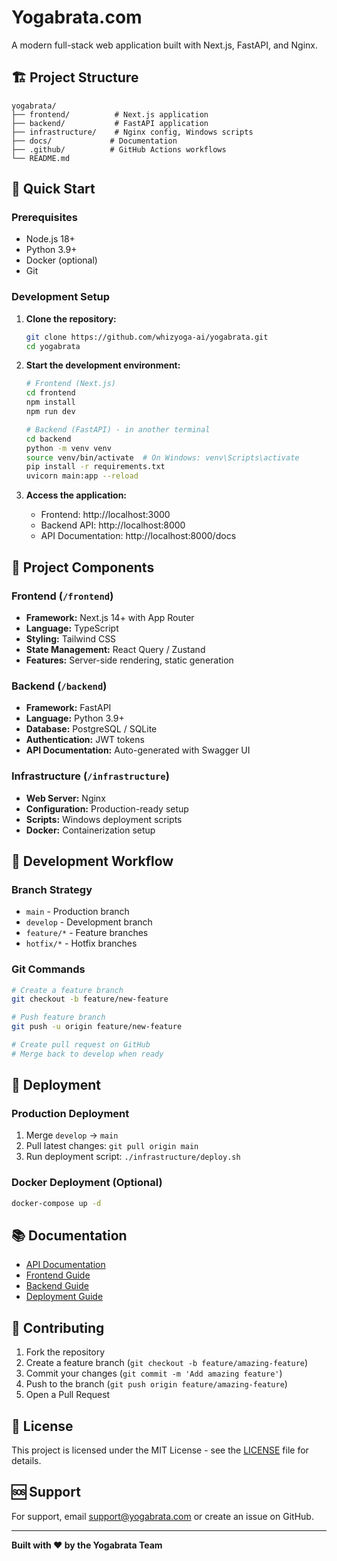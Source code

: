 # Yogabrata.com

A modern full-stack web application built with Next.js, FastAPI, and Nginx.

## 🏗️ Project Structure

```
yogabrata/
├── frontend/          # Next.js application
├── backend/           # FastAPI application
├── infrastructure/    # Nginx config, Windows scripts
├── docs/             # Documentation
├── .github/          # GitHub Actions workflows
└── README.md
```

## 🚀 Quick Start

### Prerequisites
- Node.js 18+
- Python 3.9+
- Docker (optional)
- Git

### Development Setup

1. **Clone the repository:**
   ```bash
   git clone https://github.com/whizyoga-ai/yogabrata.git
   cd yogabrata
   ```

2. **Start the development environment:**
   ```bash
   # Frontend (Next.js)
   cd frontend
   npm install
   npm run dev

   # Backend (FastAPI) - in another terminal
   cd backend
   python -m venv venv
   source venv/bin/activate  # On Windows: venv\Scripts\activate
   pip install -r requirements.txt
   uvicorn main:app --reload
   ```

3. **Access the application:**
   - Frontend: http://localhost:3000
   - Backend API: http://localhost:8000
   - API Documentation: http://localhost:8000/docs

## 📁 Project Components

### Frontend (`/frontend`)
- **Framework:** Next.js 14+ with App Router
- **Language:** TypeScript
- **Styling:** Tailwind CSS
- **State Management:** React Query / Zustand
- **Features:** Server-side rendering, static generation

### Backend (`/backend`)
- **Framework:** FastAPI
- **Language:** Python 3.9+
- **Database:** PostgreSQL / SQLite
- **Authentication:** JWT tokens
- **API Documentation:** Auto-generated with Swagger UI

### Infrastructure (`/infrastructure`)
- **Web Server:** Nginx
- **Configuration:** Production-ready setup
- **Scripts:** Windows deployment scripts
- **Docker:** Containerization setup

## 🔧 Development Workflow

### Branch Strategy
- `main` - Production branch
- `develop` - Development branch
- `feature/*` - Feature branches
- `hotfix/*` - Hotfix branches

### Git Commands
```bash
# Create a feature branch
git checkout -b feature/new-feature

# Push feature branch
git push -u origin feature/new-feature

# Create pull request on GitHub
# Merge back to develop when ready
```

## 🚢 Deployment

### Production Deployment
1. Merge `develop` → `main`
2. Pull latest changes: `git pull origin main`
3. Run deployment script: `./infrastructure/deploy.sh`

### Docker Deployment (Optional)
```bash
docker-compose up -d
```

## 📚 Documentation

- [API Documentation](./docs/api.md)
- [Frontend Guide](./docs/frontend.md)
- [Backend Guide](./docs/backend.md)
- [Deployment Guide](./docs/deployment.md)

## 🤝 Contributing

1. Fork the repository
2. Create a feature branch (`git checkout -b feature/amazing-feature`)
3. Commit your changes (`git commit -m 'Add amazing feature'`)
4. Push to the branch (`git push origin feature/amazing-feature`)
5. Open a Pull Request

## 📄 License

This project is licensed under the MIT License - see the [LICENSE](LICENSE) file for details.

## 🆘 Support

For support, email support@yogabrata.com or create an issue on GitHub.

---

**Built with ❤️ by the Yogabrata Team**
